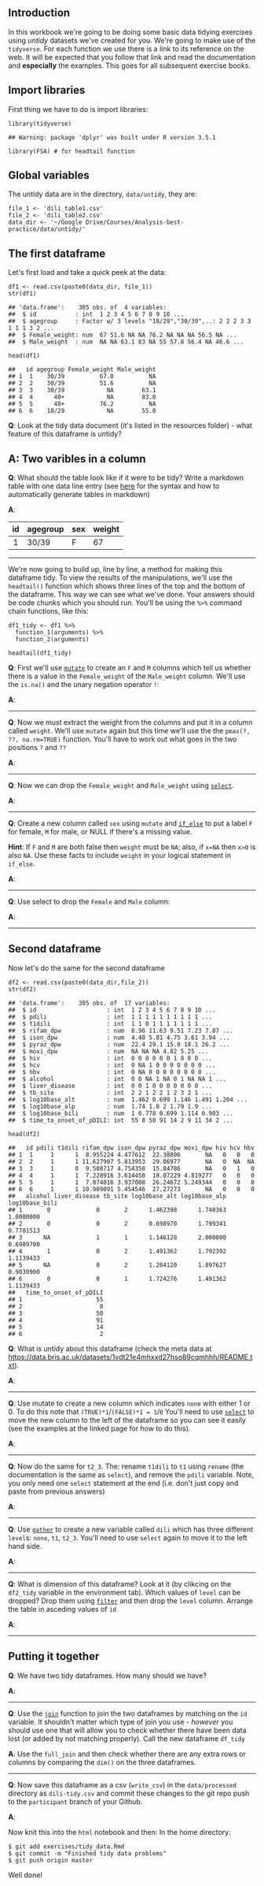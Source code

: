 Introduction
------------

In this workbook we're going to be doing some basic data tidying
exercises using *untidy* datasets we've created for you. We're going to
make use of the `tidyverse`. For each function we use there is a link to
its reference on the web. It will be expected that you follow that link
and read the documentation and **especially** the examples. This goes
for all subsequent exercise books.

Import libraries
----------------

First thing we have to do is import libraries:

    library(tidyverse)

    ## Warning: package 'dplyr' was built under R version 3.5.1

    library(FSA) # for headtail function

Global variables
----------------

The untidy data are in the directory, `data/untidy`, they are:

    file_1 <- 'dili_table1.csv'
    file_2 <- 'dili_table2.csv'
    data_dir <- '~/Google Drive/Courses/Analysis-best-practice/data/untidy/'

The first dataframe
-------------------

Let's first load and take a quick peek at the data:

    df1 <- read.csv(paste0(data_dir, file_1))
    str(df1)

    ## 'data.frame':    305 obs. of  4 variables:
    ##  $ id           : int  1 2 3 4 5 6 7 8 9 10 ...
    ##  $ agegroup     : Factor w/ 3 levels "18/29","30/39",..: 2 2 2 3 3 1 1 1 3 2 ...
    ##  $ Female_weight: num  67 51.6 NA NA 76.2 NA NA NA 56.5 NA ...
    ##  $ Male_weight  : num  NA NA 63.1 83 NA 55 57.8 56.4 NA 46.6 ...

    head(df1)

    ##   id agegroup Female_weight Male_weight
    ## 1  1    30/39          67.0          NA
    ## 2  2    30/39          51.6          NA
    ## 3  3    30/39            NA        63.1
    ## 4  4      40+            NA        83.0
    ## 5  5      40+          76.2          NA
    ## 6  6    18/29            NA        55.0

**Q**: Look at the tidy data document (it's listed in the resources
folder) - what feature of this dataframe is untidy?

**A**: Two varibles in a column
-------------------------------

**Q**: What should the table look like if it were to be tidy? Write a
markdown table with one data line entry (see
[here](https://www.tablesgenerator.com/markdown_tables) for the syntax
and how to automatically generate tables in markdown)

**A**:

<table>
<thead>
<tr class="header">
<th align="center">id</th>
<th>agegroup</th>
<th>sex</th>
<th>weight</th>
</tr>
</thead>
<tbody>
<tr class="odd">
<td align="center">1</td>
<td>30/39</td>
<td>F</td>
<td>67</td>
</tr>
</tbody>
</table>

------------------------------------------------------------------------

We're now going to build up, line by line, a method for making this
dataframe tidy. To view the results of the manipulations, we'll use the
`headtail()` function which shows three lines of the top and the bottom
of the dataframe. This way we can see what we've done. Your answers
should be code chunks which you should run. You'll be using the `%>%`
command chain functions, like this:

    df1_tidy <- df1 %>% 
      function_1(arguments) %>%
      function_2(arguments)

    headtail(df1_tidy)

**Q**: First we'll use
[`mutate`](https://dplyr.tidyverse.org/reference/mutate.html) to create
an `F` and `M` columns which tell us whether there is a value in the
`Female_weight` of the `Male_weight` column. We'll use the `is.na()` and
the unary negation operator `!`:

**A**:

------------------------------------------------------------------------

**Q**: Now we must extract the weight from the columns and put it in a
column called `weight`. We'll use `mutate` again but this time we'll use
the the `pmax(?, ??, na.rm=TRUE)` function. You'll have to work out what
goes in the two positions `?` and `??`

**A**:

------------------------------------------------------------------------

**Q**: Now we can drop the `Female_weight` and `Male_weight` using
[`select`](https://dplyr.tidyverse.org/reference/select.html).

**A**:

------------------------------------------------------------------------

**Q**: Create a new column called `sex` using `mutate` and
[`if_else`](https://www.rdocumentation.org/packages/dplyr/versions/0.7.6/topics/if_else)
to put a label `F` for female, `M` for male, or NULL if there's a
missing value.

**Hint**: If `F` and `M` are both false then `weight` must be `NA`;
also, if `x=NA` then `x>0` is also `NA`. Use these facts to include
`weight` in your logical statement in `if_else`.

**A**:

------------------------------------------------------------------------

**Q**: Use select to drop the `Female` and `Male` column:

**A**:

------------------------------------------------------------------------

Second dataframe
----------------

Now let's do the same for the second dataframe

    df2 <- read.csv(paste0(data_dir,file_2))
    str(df2)

    ## 'data.frame':    305 obs. of  17 variables:
    ##  $ id                    : int  1 2 3 4 5 6 7 8 9 10 ...
    ##  $ pdili                 : int  1 1 1 1 1 1 1 1 1 1 ...
    ##  $ t1dili                : int  1 1 0 1 1 1 1 1 1 1 ...
    ##  $ rifam_dpw             : num  8.96 11.63 9.51 7.23 7.87 ...
    ##  $ ison_dpw              : num  4.48 5.81 4.75 3.61 3.94 ...
    ##  $ pyraz_dpw             : num  22.4 29.1 15.8 18.1 26.2 ...
    ##  $ moxi_dpw              : num  NA NA NA 4.82 5.25 ...
    ##  $ hiv                   : int  0 0 0 0 0 0 1 0 0 0 ...
    ##  $ hcv                   : int  0 NA 1 0 0 0 0 0 0 0 ...
    ##  $ hbv                   : int  0 NA 0 0 0 0 0 0 0 0 ...
    ##  $ alcohol               : int  0 0 NA 1 NA 0 1 NA NA 1 ...
    ##  $ liver_disease         : int  0 0 1 0 0 0 0 0 0 0 ...
    ##  $ tb_site               : int  2 2 1 2 2 1 2 3 2 1 ...
    ##  $ log10base_alt         : num  1.462 0.699 1.146 1.491 1.204 ...
    ##  $ log10base_alp         : num  1.74 1.8 2 1.79 1.9 ...
    ##  $ log10base_bili        : num  1 0.778 0.699 1.114 0.903 ...
    ##  $ time_to_onset_of_pDILI: int  55 8 50 91 14 2 9 11 34 2 ...

    head(df2)

    ##   id pdili t1dili rifam_dpw ison_dpw pyraz_dpw moxi_dpw hiv hcv hbv
    ## 1  1     1      1  8.955224 4.477612  22.38806       NA   0   0   0
    ## 2  2     1      1 11.627907 5.813953  29.06977       NA   0  NA  NA
    ## 3  3     1      0  9.508717 4.754358  15.84786       NA   0   1   0
    ## 4  4     1      1  7.228916 3.614458  18.07229 4.819277   0   0   0
    ## 5  5     1      1  7.874016 3.937008  26.24672 5.249344   0   0   0
    ## 6  6     1      1 10.909091 5.454546  27.27273       NA   0   0   0
    ##   alcohol liver_disease tb_site log10base_alt log10base_alp log10base_bili
    ## 1       0             0       2      1.462398      1.740363      1.0000000
    ## 2       0             0       2      0.698970      1.799341      0.7781513
    ## 3      NA             1       1      1.146128      2.000000      0.6989700
    ## 4       1             0       2      1.491362      1.792392      1.1139433
    ## 5      NA             0       2      1.204120      1.897627      0.9030900
    ## 6       0             0       1      1.724276      1.491362      1.1139433
    ##   time_to_onset_of_pDILI
    ## 1                     55
    ## 2                      8
    ## 3                     50
    ## 4                     91
    ## 5                     14
    ## 6                      2

**Q**: What is untidy about this dataframe (check the meta data at
<https://data.bris.ac.uk/datasets/1vdt21e4mhxxd27hso89cqmhhh/README.txt>).

**A**:

------------------------------------------------------------------------

**Q**: Use mutate to create a new column which indicates `none` with
either 1 or 0. To do this note that `(TRUE)*1`/`(FALSE)*1 = 1`/`0`
You'll need to use
[`select`](https://dplyr.tidyverse.org/reference/select.html) to move
the new column to the left of the dataframe so you can see it easily
(see the examples at the linked page for how to do this).

**A**:

------------------------------------------------------------------------

**Q**: Now do the same for `t2_3`. The: rename `t1dili` to `t1` using
`rename` (the documentation is the same as `select`), and remove the
`pdili` variable. Note, you only need one `select` statement at the end
(i.e. don't just copy and paste from previous answers)

**A**:

------------------------------------------------------------------------

**Q**: Use [`gather`](https://tidyr.tidyverse.org/reference/gather.html)
to create a new variable called `dili` which has three different
`level`s: `none`, `t1`, `t2_3`. You'll need to use `select` again to
move it to the left hand side.

**A**:

------------------------------------------------------------------------

**Q**: What is dimension of this dataframe? Look at it (by clikcing on
the `df2_tidy` variable in the environment tab). Which values of `level`
can be dropped? Drop them using
[`filter`](https://dplyr.tidyverse.org/reference/filter.html) and then
drop the `level` column. Arrange the table in asceding values of `id`

**A**:

------------------------------------------------------------------------

Putting it together
-------------------

**Q**: We have two tidy dataframes. How many should we have?

**A**:

------------------------------------------------------------------------

**Q**: Use the [`join`](https://dplyr.tidyverse.org/reference/join.html)
function to join the two dataframes by matching on the `id` variable. It
shouldn't matter which type of join you use - *however* you should use
one that will allow you to check whether there have been data lost (or
added by not matching properly). Call the new dataframe `df_tidy`

**A**: Use the `full_join` and then check whether there are any extra
rows or columns by comparing the `dim()` on the three dataframes.

------------------------------------------------------------------------

**Q**: Now save this dataframe as a csv (`write_csv`) in the
`data/processed` directory as `dili-tidy.csv` and commit these changes
to the git repo push to the `participant` branch of your Github.

**A**:

Now knit this into the `html` notebook and then: In the home directory:

    $ git add exercises/tidy_data.Rmd
    $ git commit -m "Finished tidy data problems"
    $ git push origin master

Well done!
